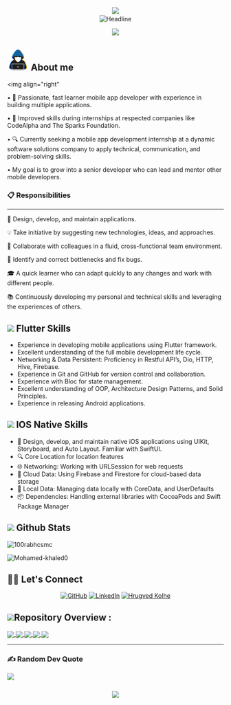 <div id="header" align="center">
    <img src="https://github.com/thompsonemerson/thompsonemerson/raw/master/cover-thompson.png" height="200"/>
     </div>
</div>
    <div align=center>
        <img src="https://readme-typing-svg.herokuapp.com?color=cyan&size=32&center=true&vCenter=true&width=600&height=50&lines=Hi+there+I'm+Mohamed👨‍💻+%F0%9F%91%8B;;" alt="Headline" />
    </div>
 
<p align="center">
  <a href="https://github.com/Mohamed-khaled0/readme-typing-svg"><img src="https://readme-typing-svg.herokuapp.com?font=Time+New+Roman&color=cyan&size=25&center=true&vCenter=true&width=600&height=100&lines=++Mobile+Developer+Intern+@+CodeAlpha;Mobile+Software+Engineer"></a>
</p>

<!-- ======= About Section ======= -->
## <picture><img src = "https://github.com/0xAbdulKhalid/0xAbdulKhalid/raw/main/assets/mdImages/about_me.gif" width = 50px></picture> **About me**
<picture> <img align="right" </picture>

• 🚀 Passionate, fast learner mobile app developer with experience in building multiple applications.

• 🌟 Improved skills during internships at respected companies like CodeAlpha and The Sparks Foundation.

• 🔍 Currently seeking a mobile app development internship at a dynamic software solutions company to apply technical, communication, and problem-solving skills.

•    My goal is to grow into a senior developer who can lead and mentor other mobile developers.



### 📋 Responsibilities 
---
📱 Design, develop, and maintain applications.

💡 Take initiative by suggesting new technologies, ideas, and approaches.

🤝 Collaborate with colleagues in a fluid, cross-functional team environment.

🐛 Identify and correct bottlenecks and fix bugs.

🎓 A quick learner who can adapt quickly to any changes and work with different people.

📚 Continuously developing my personal and technical skills and leveraging the experiences of others.
## <img src="https://media2.giphy.com/media/QssGEmpkyEOhBCb7e1/giphy.gif?cid=ecf05e47a0n3gi1bfqntqmob8g9aid1oyj2wr3ds3mg700bl&rid=giphy.gif" width="25"><b> Flutter Skills</b>
- Experience in developing mobile applications using Flutter framework.
- Excellent understanding of the full mobile development life cycle.
- Networking & Data Persistent: Proficiency in Restful API’s, Dio, HTTP, Hive, Firebase.
- Experience in Git and GitHub for version control and collaboration.
- Experience with Bloc for state management.
- Excellent understanding of OOP, Architecture Design Patterns, and Solid Principles.
- Experience in releasing Android applications.


## <img src="https://media2.giphy.com/media/QssGEmpkyEOhBCb7e1/giphy.gif?cid=ecf05e47a0n3gi1bfqntqmob8g9aid1oyj2wr3ds3mg700bl&rid=giphy.gif" width="25"><b> IOS Native Skills</b>
- 📱 Design, develop, and maintain native iOS applications using UIKit, Storyboard, and Auto Layout. Familiar with SwiftUI.
- 🔍 Core Location for location features
- 🌐 Networking: Working with URLSession for web requests
- 💾 Cloud Data: Using Firebase and Firestore for cloud-based data storage
- 💾 Local Data: Managing data locally with CoreData, and UserDefaults
- 📦 Dependencies: Handling external libraries with CocoaPods and Swift Package Manager

 <!-- ======= End About Section ======= -->

 <!-- ======= Github Stats Section ======= -->
## <img src="https://media.giphy.com/media/iY8CRBdQXODJSCERIr/giphy.gif" width="35"><b> Github Stats </b>

<p align="left"> <img src="https://komarev.com/ghpvc/?username=Mohamed-khaled0&label=Profile%20views&color=0e75b6&style=flat" alt="100rabhcsmc" /> </p>

  <img src="https://github-readme-stats.vercel.app/api/top-langs?username=Mohamed-khaled0&show_icons=true&locale=en&layout=compact&line_height=20&title_color=7A7ADB&icon_color=2234AE&text_color=D3D3D3&bg_color=0,000000,130F40" width="375"  alt="Mohamed-khaled0"/>
</a>
</div>

 <!-- ======= End Github Stats Section ======= -->
<br>
 <!-- ======= Connect Section ======= -->
 
## 🙋‍♀️ Let's Connect
<p align="center">
	<a href="https://github.com/Mohamed-khaled0"><img src="https://img.icons8.com/bubbles/50/000000/github.png" alt="GitHub"/></a>
	<a href="https://linkedin.com/in/mohamed-khaled3/"><img src="https://img.icons8.com/bubbles/50/000000/linkedin.png" alt="LinkedIn"/></a>
        <a href="mohamedalshraby3@gmail.com">   <img border="0" alt="Hrugved Kolhe" src="https://img.icons8.com/bubbles/50/000000/gmail.png"/></a>

 <!-- ======= End Connect Section ======= -->

</p>
 <!-- ======= Repository Overview Section ======= -->

## <img src="https://media.giphy.com/media/iY8CRBdQXODJSCERIr/giphy.gif" width="30px">Repository Overview :
<a href="https://github.com/Mohamed-khaled0/E-Commerce-IOS-CodeAlpha-Internship">
  <img align="center" src="https://github-readme-stats.vercel.app/api/pin/?username=Mohamed-khaled0&repo=E-Commerce-IOS-CodeAlpha-Internship&theme=tokyonight" />
</a>

<a href="https://github.com/Mohamed-khaled0/Clima-Weather-App">
  <img align="center" src="https://github-readme-stats.vercel.app/api/pin/?username=Mohamed-khaled0&repo=Clima-Weather-App&theme=tokyonight" />
</a>

<a href="https://github.com/Mohamed-khaled0/MBI-Calculator">
  <img align="center" src="https://github-readme-stats.vercel.app/api/pin/?username=Mohamed-khaled0&repo=MBI-Calculator&theme=tokyonight" />
</a>

<a href="https://github.com/Mohamed-khaled0/FoodFinder">
  <img align="center" src="https://github-readme-stats.vercel.app/api/pin/?username=Mohamed-khaled0&repo=FoodFinder&theme=tokyonight" />
</a>


<a href="https://github.com/Mohamed-khaled0/Easy-Notes-App">
  <img align="center" src="https://github-readme-stats.vercel.app/api/pin/?username=Mohamed-khaled0&repo=Easy-Notes-App&theme=tokyonight" />
</a>



 <!-- ======= End Repository Overview Section ======= -->
---


### ✍️ Random Dev Quote
![](https://quotes-github-readme.vercel.app/api?type=horizontal&theme=radical)


<h3 align="center">
    <img src="https://readme-typing-svg.herokuapp.com/?font=Righteous&size=25&center=true&vCenter=true&width=500&height=70&duration=4000&lines=Thanks+for+visiting!+✌️;+Shoot+me+a+message+on+Linkedin!;I'm+always+down+to+collab+:)">
</h3>


